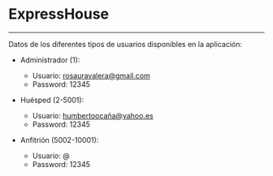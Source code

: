 # ExpressHouse
---
Datos de los diferentes tipos de usuarios disponibles en la aplicación: 
* Administrador (1):
    - Usuario: rosauravalera@gmail.com
    - Password: 12345
* Huésped (2-5001):
    - Usuario: humbertoocaña@yahoo.es
    - Password: 12345
    
* Anfitrión (5002-10001):
    - Usuario: @
    - Password: 12345